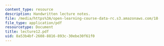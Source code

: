 ```yaml
---
content_type: resource
description: Handwritten lecture notes.
file: /media/https%3A/open-learning-course-data-rc.s3.amazonaws.com/18-704-seminar-in-algebra-and-number-theory-rational-points-on-elliptic-curves-fall-2004/8a53b4bf26088816893c30ebe30f61f0_lecture12.pdf
file_type: application/pdf
resourcetype: Document
title: lecture12.pdf
uid: 8a53b4bf-2608-8816-893c-30ebe30f61f0
---
```

